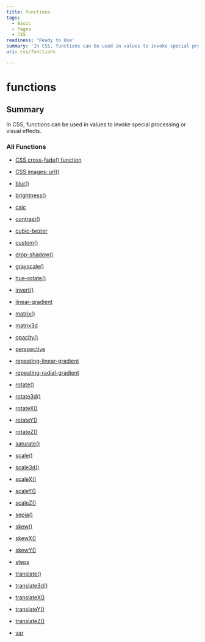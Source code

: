 ```yaml
---
title: functions
tags:
  - Basic
  - Pages
  - CSS
readiness: 'Ready to Use'
summary: 'In CSS, functions can be used in values to invoke special processing or visual effects.'
uri: css/functions

---
```

# functions

## Summary

In CSS, functions can be used in values to invoke special processing or visual effects.

### All Functions

-   [CSS cross-fade() function](/css/functions/cross-fade)
-   [CSS images: url()](/css/functions/url())
-   [blur()](/css/functions/blur)
-   [brightness()](/css/functions/brightness)
-   [calc](/css/functions/calc)
-   [contrast()](/css/functions/contrast)
-   [cubic-bezier](/css/functions/cubic-bezier)
-   [custom()](/css/functions/custom)
-   [drop-shadow()](/css/functions/drop-shadow)
-   [grayscale()](/css/functions/grayscale)
-   [hue-rotate()](/css/functions/hue-rotate)
-   [invert()](/css/functions/invert)
-   [linear-gradient](/css/functions/linear-gradient)
-   [matrix()](/css/functions/matrix())
-   [matrix3d](/css/functions/matrix3d)
-   [opacity()](/css/functions/opacity)
-   [perspective](/css/functions/perspective)
-   [repeating-linear-gradient](/css/functions/repeating-linear-gradient)
-   [repeating-radial-gradient](/css/functions/repeating-radial-gradient)
-   [rotate()](/css/functions/rotate())
-   [rotate3d()](/css/functions/rotate3d())

-   [rotateX()](/css/functions/rotateX())
-   [rotateY()](/css/functions/rotateY())
-   [rotateZ()](/css/functions/rotateZ())
-   [saturate()](/css/functions/saturate)
-   [scale()](/css/functions/scale())
-   [scale3d()](/css/functions/scale3d())
-   [scaleX()](/css/functions/scaleX())
-   [scaleY()](/css/functions/scaleY())
-   [scaleZ()](/css/functions/scaleZ())
-   [sepia()](/css/functions/sepia)
-   [skew()](/css/functions/skew())
-   [skewX()](/css/functions/skewX())
-   [skewY()](/css/functions/skewY())
-   [steps](/css/functions/steps)
-   [translate()](/css/functions/translate())
-   [translate3d()](/css/functions/translate3d())
-   [translateX()](/css/functions/translateX())
-   [translateY()](/css/functions/translateY())
-   [translateZ()](/css/functions/translateZ())
-   [var](/css/functions/var)

